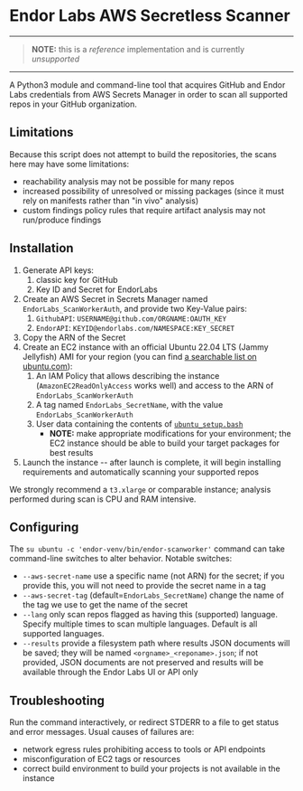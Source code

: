 # Endor Labs AWS Secretless Scanner

----

> **NOTE:** this is a _reference_ implementation and is currently _unsupported_

----

A Python3 module and command-line tool that acquires GitHub and Endor Labs credentials from AWS Secrets Manager in order to scan all supported repos in your GitHub organization.

## Limitations

Because this script does not attempt to build the repositories, the scans here may have some limitations:

* reachability analysis may not be possible for many repos
* increased possibility of unresolved or missing packages (since it must rely on manifests rather than "in vivo" analysis)
* custom findings policy rules that require artifact analysis may not run/produce findings

## Installation

1. Generate API keys:
    1. classic key for GitHub
    2. Key ID and Secret for EndorLabs
2. Create an AWS Secret in Secrets Manager named `EndorLabs_ScanWorkerAuth`, and provide two Key-Value pairs:
    1. `GithubAPI`: `USERNAME@github.com/ORGNAME:OAUTH_KEY`
    2. `EndorAPI`: `KEYID@endorlabs.com/NAMESPACE:KEY_SECRET`
3. Copy the ARN of the Secret
4. Create an EC2 instance with an official Ubuntu 22.04 LTS (Jammy Jellyfish) AMI for your region (you can find [a searchable list on ubuntu.com](https://cloud-images.ubuntu.com/locator/ec2/)):
    1. An IAM Policy that allows describing the instance (`AmazonEC2ReadOnlyAccess` works well) and access to the ARN of `EndorLabs_ScanWorkerAuth`
    2. A tag named `EndorLabs_SecretName`, with the value `EndorLabs_ScanWorkerAuth`
    3. User data containing the contents of [`ubuntu_setup.bash`](ubuntu_setup.bash)
        * **NOTE:** make appropriate modifications for your environment; the EC2 instance should be able to build your target packages for best results
5. Launch the instance -- after launch is complete, it will begin installing requirements and automatically scanning your supported repos

We strongly recommend a `t3.xlarge` or comparable instance; analysis performed during scan is CPU and RAM intensive.


## Configuring

The `su ubuntu -c 'endor-venv/bin/endor-scanworker'` command can take command-line switches to alter behavior. Notable switches:

 * `--aws-secret-name` use a specific name (not ARN) for the secret; if you provide this, you will not need to provide the secret name in a tag
 * `--aws-secret-tag` (default=`EndorLabs_SecretName`) change the name of the tag we use to get the name of the secret
 * `--lang` only scan repos flagged as having this (supported) language. Specify multiple times to scan multiple languages. Default is all supported languages.
 * `--results` provide a filesystem path where results JSON documents will be saved; they will be named `<orgname>_<reponame>.json`; if not provided, JSON documents are not preserved and results will be available through the Endor Labs UI or API only


 ## Troubleshooting

 Run the command interactively, or redirect STDERR to a file to get status and error messages. Usual causes of failures are:

 * network egress rules prohibiting access to tools or API endpoints
 * misconfiguration of EC2 tags or resources
 * correct build environment to build your projects is not available in the instance
